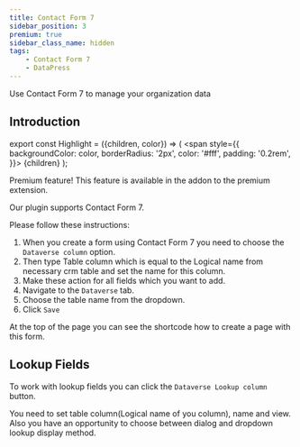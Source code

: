 ```yaml
---
title: Contact Form 7
sidebar_position: 3
premium: true
sidebar_class_name: hidden
tags:
    - Contact Form 7
    - DataPress
---
```


<p class="lead">Use Contact Form 7 to manage your organization data</p>

## Introduction

export const Highlight = ({children, color}) => (
  <span
    style={{
      backgroundColor: color,
      borderRadius: '2px',
      color: '#fff',
      padding: '0.2rem',
    }}>
    {children}
  </span>
);

<Highlight color="#25c2a0">Premium feature! This feature is available in the addon to the premium extension.</Highlight>

Our plugin supports Contact Form 7. 

Please follow these instructions:
1. When you create a form using Contact Form 7 you need to choose the `Dataverse column` option.
2. Then type Table column which is equal to the Logical name from necessary crm table and set the name for this column. 
3. Make these action for all fields which you want to add.
4. Navigate to the `Dataverse` tab.
5. Choose the table name from the dropdown.
6. Click `Save`

At the top of the page you can see the shortcode how to create a page with this form.


## Lookup Fields

To work with lookup fields you can click the `Dataverse Lookup column` button.

You need to set table column(Logical name of you column), name and view. Also you have an opportunity to choose between dialog and dropdown lookup display method.

